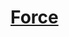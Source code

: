 ﻿---
!LinkItem
Link: abilities_strength_hd.md
NameLink: <!--NameLink-->[Force](hd_abilities_strength.md)<!--/NameLink-->
Id: abilities_hd.md#force
ParentLink: abilities_hd.md#utiliser-les-caractéristiques
Name: Force
ParentName: Utiliser les caractéristiques
Attributes: {}
---




# [Force](hd_abilities_strength.md)



